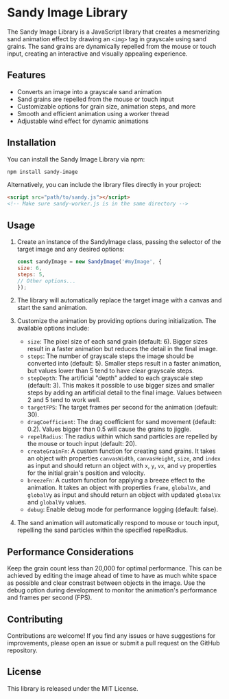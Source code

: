 # Sandy Image Library

The Sandy Image Library is a JavaScript library that creates a mesmerizing sand animation effect by drawing an `<img>` tag in grayscale using sand grains. The sand grains are dynamically repelled from the mouse or touch input, creating an interactive and visually appealing experience.

## Features

- Converts an image into a grayscale sand animation
- Sand grains are repelled from the mouse or touch input
- Customizable options for grain size, animation steps, and more
- Smooth and efficient animation using a worker thread
- Adjustable wind effect for dynamic animations

## Installation

You can install the Sandy Image Library via npm:

```bash
npm install sandy-image
```

Alternatively, you can include the library files directly in your project:

```html
<script src="path/to/sandy.js"></script>
<!-- Make sure sandy-worker.js is in the same directory -->
```

## Usage

1. Create an instance of the SandyImage class, passing the selector of the target image and any desired options:

    ```javascript
    const sandyImage = new SandyImage('#myImage', {
    size: 6,
    steps: 5,
    // Other options...
    });
    ```

2. The library will automatically replace the target image with a canvas and start the sand animation.

3. Customize the animation by providing options during initialization. The available options include:
    - `size`: The pixel size of each sand grain (default: 6). Bigger sizes result in a faster animation but reduces the detail in the final image.
    - `steps`: The number of grayscale steps the image should be converted into (default: 5). Smaller steps result in a faster animation, but values lower than 5 tend to have clear grayscale steps.
    - `stepDepth`: The artificial "depth" added to each grayscale step (default: 3). This makes it possible to use bigger sizes and smaller steps by adding an artificial detail to the final image. Values between 2 and 5 tend to work well.
    - `targetFPS`: The target frames per second for the animation (default: 30).
    - `dragCoefficient`: The drag coefficient for sand movement (default: 0.2). Values bigger than 0.5 will cause the grains to jiggle.
    - `repelRadius`: The radius within which sand particles are repelled by the mouse or touch input (default: 20).
    - `createGrainFn`: A custom function for creating sand grains. It takes an object with properties `canvasWidth`, `canvasHeight`, `size`, and `index` as input and should return an object with `x`, `y`, `vx`, and `vy` properties for the initial grain's position and velocity.
    - `breezeFn`: A custom function for applying a breeze effect to the animation. It takes an object with properties `frame`, `globalVx`, and `globalVy` as input and should return an object with updated `globalVx` and `globalVy` values.
    - `debug`: Enable debug mode for performance logging (default: false).

4. The sand animation will automatically respond to mouse or touch input, repelling the sand particles within the specified repelRadius.

## Performance Considerations

Keep the grain count less than 20,000 for optimal performance. This can be achieved by editing the image ahead of time to have as much white space as possible and clear constrast between objects in the image.
Use the debug option during development to monitor the animation's performance and frames per second (FPS).

## Contributing
Contributions are welcome! If you find any issues or have suggestions for improvements, please open an issue or submit a pull request on the GitHub repository.

## License
This library is released under the MIT License.